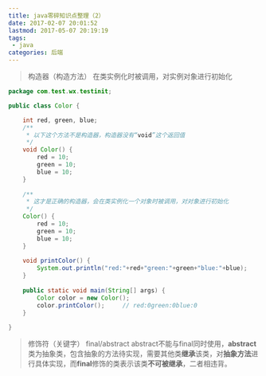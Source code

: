 ```yaml
---
title: java零碎知识点整理（2）
date: 2017-02-07 20:01:52
lastmod: 2017-05-07 20:19:19
tags: 
 - java
categories: 后端
---
```


> 构造器（构造方法）
> 在类实例化时被调用，对实例对象进行初始化

<!--more-->

```java
package com.test.wx.testinit;

public class Color {

	int red, green, blue;
	/**
	 * 以下这个方法不是构造器，构造器没有“void”这个返回值
	 */
	void Color() {
		red = 10;
		green = 10;
		blue = 10;
	}
	
	/**
	 * 这才是正确的构造器，会在类实例化一个对象时被调用，对对象进行初始化
	 */
	Color() {
		red = 10;
		green = 10;
		blue = 10;
	}
	
	void printColor() {
		System.out.println("red:"+red+"green:"+green+"blue:"+blue);
	}
	
	public static void main(String[] args) {
		Color color = new Color();
		color.printColor();		// red:0green:0blue:0
	}
	
}

```

> 修饰符（关键字）
> final/abstract
> abstract不能与final同时使用，**abstract**类为抽象类，包含抽象的方法待实现，需要其他类**继承**该类，对**抽象方法**进行具体实现，而**final**修饰的类表示该类**不可被继承**，二者相违背。


